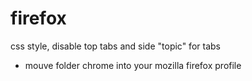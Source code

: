# firefox
 css style, disable top tabs and side "topic" for tabs
- mouve folder chrome into your mozilla firefox profile

